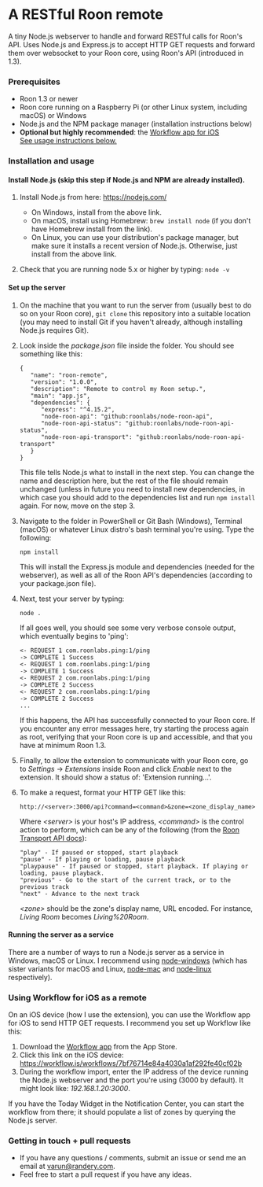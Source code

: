# A RESTful Roon remote
A tiny Node.js webserver to handle and forward RESTful calls for Roon's API. Uses Node.js and Express.js to accept HTTP GET requests and forward them over websocket to your Roon core, using Roon's API (introduced in 1.3).

### Prerequisites
*  Roon 1.3 or newer
*  Roon core running on a Raspberry Pi (or other Linux system, including macOS) or Windows
*  Node.js and the NPM package manager (installation instructions below)
*  **Optional but highly recommended**: the [Workflow app for iOS](https://workflow.is/) <br>[See usage instructions below.](#using-workflow-for-ios-as-a-remote)

### Installation and usage
#### Install Node.js (skip this step if Node.js and NPM are already installed).
1. Install Node.js from here: https://nodejs.com/

   *  On Windows, install from the above link.
   *  On macOS, install using Homebrew: `brew install node` (if you don't have Homebrew install from the link).
   *  On Linux, you can use your distribution's package manager, but make sure it installs a recent version of Node.js. Otherwise, just install from the above link.
   
2. Check that you are running node 5.x or higher by typing: `node -v`
#### Set up the server
1. On the machine that you want to run the server from (usually best to do so on your Roon core), `git clone` this repository into a suitable location (you may need to install Git if you haven't already, although installing Node.js requires Git).

2. Look inside the _package.json_ file inside the folder. You should see something like this:
   ```
   {
      "name": "roon-remote",
      "version": "1.0.0",
      "description": "Remote to control my Roon setup.",
      "main": "app.js",
      "dependencies": {
         "express": "^4.15.2",
         "node-roon-api": "github:roonlabs/node-roon-api",
         "node-roon-api-status": "github:roonlabs/node-roon-api-status",
         "node-roon-api-transport": "github:roonlabs/node-roon-api-transport"
      }
   }
   ```
   This file tells Node.js what to install in the next step. You can change the name and description here, but the rest of the file should remain unchanged (unless in future you need to install new dependencies, in which case you should add to the dependencies list and run `npm install` again. For now, move on the step 3.

3. Navigate to the folder in PowerShell or Git Bash (Windows), Terminal (macOS) or whatever Linux distro's bash terminal you're using. Type the following: 
   ```
   npm install
   ```
   This will install the Express.js module and dependencies (needed for the webserver), as well as all of the Roon API's dependencies (according to your package.json file).

4. Next, test your server by typing: 
   ```
   node .
   ``` 
   If all goes well, you should see some very verbose console output, which eventually begins to 'ping':
   ```
   <- REQUEST 1 com.roonlabs.ping:1/ping 
   -> COMPLETE 1 Success 
   <- REQUEST 1 com.roonlabs.ping:1/ping 
   -> COMPLETE 1 Success 
   <- REQUEST 2 com.roonlabs.ping:1/ping 
   -> COMPLETE 2 Success 
   <- REQUEST 2 com.roonlabs.ping:1/ping 
   -> COMPLETE 2 Success 
   ...
   ```
   If this happens, the API has successfully connected to your Roon core. If you encounter any error messages here, try starting the process again as root, verifying that your Roon core is up and accessible, and that you have at minimum Roon 1.3.

5. Finally, to allow the extension to communicate with your Roon core, go to _Settings_ -> _Extensions_ inside Roon and click _Enable_ next to the extension. It should show a status of: 'Extension running...'.

6. To make a request, format your HTTP GET like this:
   ```
   http://<server>:3000/api?command=<command>&zone=<zone_display_name>
   ```
   Where _\<server\>_ is your host's IP address, _\<command\>_ is the control action to perform, which can be any of the following (from the [Roon Transport API docs](https://roonlabs.github.io/node-roon-api-transport/RoonApiTransport.html)):
   ```
   "play" - If paused or stopped, start playback
   "pause" - If playing or loading, pause playback
   "playpause" - If paused or stopped, start playback. If playing or loading, pause playback.
   "previous" - Go to the start of the current track, or to the previous track
   "next" - Advance to the next track
   ```
   _\<zone\>_ should be the zone's display name, URL encoded. For instance, _Living Room_ becomes _Living%20Room_.
#### Running the server as a service
There are a number of ways to run a Node.js server as a service in Windows, macOS or Linux. I recommend using [node-windows](https://www.npmjs.com/package/node-windows) (which has sister variants for macOS and Linux, [node-mac](https://github.com/coreybutler/node-mac) and [node-linux](https://github.com/coreybutler/node-linux) respectively).

### Using Workflow for iOS as a remote
On an iOS device (how I use the extension), you can use the Workflow app for iOS to send HTTP GET requests. I recommend you set up Workflow like this:
1. Download the [Workflow app](https://workflow.is/) from the App Store.
2. Click this link on the iOS device: https://workflow.is/workflows/7bf76714e84a4030a1af292fe40cf02b
3. During the workflow import, enter the IP address of the device running the Node.js webserver and the port you're using (3000 by default). It might look like: _192.168.1.20:3000_.

If you have the Today Widget in the Notification Center, you can start the workflow from there; it should populate a list of zones by querying the Node.js server.

### Getting in touch + pull requests
*  If you have any questions / comments, submit an issue or send me an email at [varun@randery.com](mailto:varun@randery.com).
*  Feel free to start a pull request if you have any ideas.
